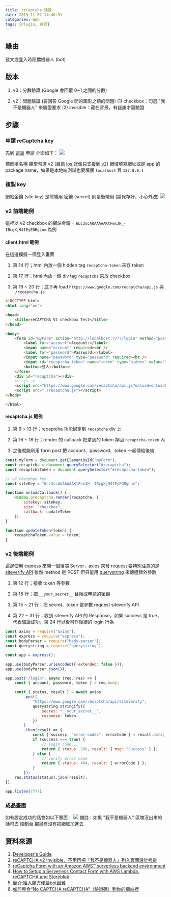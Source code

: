 ```yaml
---
title: reCaptcha 練習
date: 2019-11-02 14:46:51
categories: Web
tags: [Plugin, 練習]
---
```


## 緣由

發文或登入時阻擋機器人 (bot)

## 版本

1. v3：分數驗證 (Google 會回覆 0~1 之間的分數)

2. v2：問題驗證 (要回答 Google 問的圖形之類的問題)
    (1) checkbox：勾選 "我不是機器人" 來驗證要求
    (2) invisible：藏在背景，有疑慮才需驗證

## 步驟

### 申請 reCaptcha key

先到 [這裏](https://www.google.com/recaptcha/admin/create) 申請
介面如下：
![](./reCaptcha-練習/register1.png)

標籤填名稱
類型勾選 v2 ([目前 ios 好像只支援到 v2](https://github.com/fjcaetano/ReCaptcha#warning-%EF%B8%8F))
網域填寫網址或是 app 的 package name，如果是本地端測試也要填個 ```localhost``` 與 ```127.0.0.1```

### 複製 key

網站金鑰 (site key) 是前端用
密鑰 (secret) 則是後端用 (請保存好，小心外洩)
![](./reCaptcha-練習/register2.png)

### v2 前端範例

這裡以 v2 checkbox 的網站金鑰 =  ```6Lc3scAUAAAAAKtFexJH_-IBcgXj94IEyEORgLnm``` 為例

#### client.html 範例

在這邊模擬一個登入畫面

1. 第 14 行；html 內放一個 hidden tag ```recaptcha-token``` 來存 token

2. 第 17 行；html 內放一個 div tag ```recaptcha``` 來放 checkbox

3. 第 19 ~ 20 行；底下再 load ```https://www.google.com/recaptcha/api.js``` 與 ```./recaptcha.js```

```html
<!DOCTYPE html>
<html lang="en">

<head>
    <title>reCAPTCHA V2 checkbox Test</title>
</head>

<body>
    <form id="myForm" action="http://localhost:7777/login" method="post">
        <label for="account">Account:</label>
        <input name="account" required><br />
        <label for="password">Password:</label>
        <input name="password" type="password" required><br />
        <input id="recaptcha-token" name="token" type="hidden" value="">
        <button>登入</button>
    </form>
    <div id="recaptcha"></div>
    <!--js-->
    <script src="https://www.google.com/recaptcha/api.js?onload=onloadCallback&render=explicit" async defer></script>
    <script src="./recaptcha.js"></script>
</body>

</html>
```

#### recaptcha.js 範例

1. 第 9 ~ 13 行；recaptcha 功能綁定到 ```recaptcha``` div 上

2. 第 16 ~ 18 行；render 的 callback 把拿到的 token 存回 ```recaptcha-token``` 內

3. 之後就能利用 form post 把 account、password、token 一起傳給後端

```javascript
const myForm = document.getElementById("myForm");
const recaptcha = document.querySelector("#recaptcha");
const recaptchaToken = document.querySelector("#recaptcha-token");

// v2 checkbox key
const siteKey = "6Lc3scAUAAAAAKtFexJH_-IBcgXj94IEyEORgLnm";

function onloadCallback() {
    window.grecaptcha.render(recaptcha, {
        sitekey: siteKey,
        size: "checkbox",
        callback: updateToken
    });
}

function updateToken(token) {
    recaptchaToken.value = token;
}
```

### v2 後端範例

這邊使用 [express](https://expressjs.com/) 來開一個後端 Server，[axios](https://github.com/axios/axios) 來發 request
要特別注意的是 [siteverify API](https://developers.google.com/recaptcha/docs/verify#api_request) 雖然 method 是 POST
但只能用 [querystring](https://nodejs.org/api/querystring.html) 來傳遞額外參數

1. 第 12 行；接收 token 等參數

2. 第 18 行；把 ```__your_secret__``` 替換成申請的密鑰

3. 第 15 ~ 21 行；把 secret、token 當參數 request siteverify API

4. 第 22 ~ 31 行；收到 siteverify API 的 Response，如果 success 是 true，代表驗證成功，第 24 行以後可作後續的 login 行為

```javascript
const axios = require("axios");
const express = require("express");
const bodyParser = require("body-parser");
const querystring = require("querystring");

const app = express();

app.use(bodyParser.urlencoded({ extended: false }));
app.use(bodyParser.json());

app.post("/login", async (req, res) => {
    const { account, password, token } = req.body;

    const { status, result } = await axios
        .post(
            "https://www.google.com/recaptcha/api/siteverify",
            querystring.stringify({
                secret: "__your_secret__",
                response: token
            })
        )
        .then(result => {
            const { success, "error-codes": errorCode } = result.data;
            if (success === true) {
                // login code...
                return { status: 200, result: { msg: "Success" } };
            } else {
                // verify error case
                return { status: 404, result: { errorCode } };
            }
        });
    res.status(status).json(result);
});

app.listen(7777);
```

### 成品畫面

如有設定成功的話會如以下畫面：
![](./reCaptcha-練習/result.png)
備註：如果 "我不是機器人" 區塊沒出來的話可去 [控制台](https://www.google.com/recaptcha/admin/site) 那邊有沒有把網域加進去

## 資料來源

1. [Developer's Guide](https://developers.google.com/recaptcha/intro)
2. [reCAPTCHA v2 Invisible，不用再把「我不是機器人」列入頁面設計考量](https://medium.com/@z3388638/recaptcha-v2-invisible-%E4%B8%8D%E7%94%A8%E5%86%8D%E6%8A%8A-%E6%88%91%E4%B8%8D%E6%98%AF%E6%A9%9F%E5%99%A8%E4%BA%BA-%E5%88%97%E5%85%A5%E9%A0%81%E9%9D%A2%E8%A8%AD%E8%A8%88%E8%80%83%E9%87%8F-2b83dbce03cb)
3. [reCaptcha Form with an Amazon AWS™ serverless backend environment](https://medium.com/aws-factory/recaptcha-form-with-an-amazon-aws-serverless-backend-environment-809cdb788424)
4. [How to Setup a Serverless Contact Form with AWS Lambda, reCAPTCHA and Storyblok ](https://www.storyblok.com/tp/serverless-contact-form-setup)
5. [簡介:給人類方便給bot困難](https://easonwang01.gitbooks.io/web_advance/google_speech_api/google-recaptcha.html)
6. [如何整合“No CAPTCHA reCAPTCHA”（驗證碼）到你的網站裡](https://webdesign.tutsplus.com/zh-hant/tutorials/how-to-integrate-no-captcha-recaptcha-in-your-website--cms-23024)
